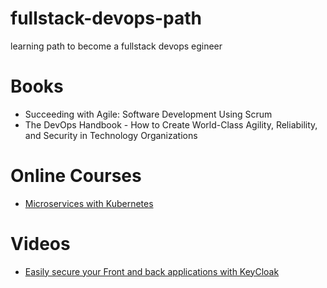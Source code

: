 # fullstack-devops-path
learning path to become a fullstack devops egineer



# Books

* Succeeding with Agile: Software Development Using Scrum
* The DevOps Handbook - How to Create World-Class Agility, Reliability, and Security in Technology Organizations

# Online Courses

* [Microservices with Kubernetes](https://robertbrem.github.io/Microservices_with_Kubernetes/)

# Videos

* [Easily secure your Front and back applications with KeyCloak](https://www.youtube.com/watch?v=RGp4HUKikts)
